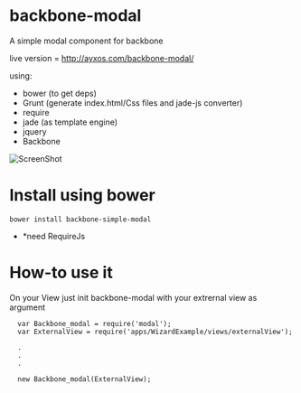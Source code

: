 backbone-modal
==============

A simple modal component for backbone

live version = http://ayxos.com/backbone-modal/

using:
- bower (to get deps)
- Grunt (generate index.html/Css files and jade-js converter)
- require
- jade (as template engine)
- jquery
- Backbone

![ScreenShot](http://i58.tinypic.com/wulzt4.png)

Install using bower
====================
```
bower install backbone-simple-modal
```

- *need RequireJs


How-to use it
====================

On your View just init backbone-modal with your extrernal view as argument

```
  var Backbone_modal = require('modal');
  var ExternalView = require('apps/WizardExample/views/externalView');
  
  .
  .
  .
  
  new Backbone_modal(ExternalView);
  
  
```
